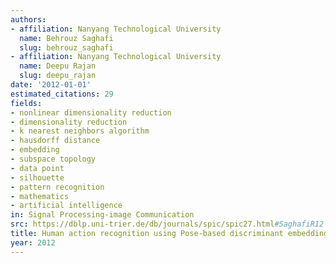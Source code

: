 ```yaml
---
authors:
- affiliation: Nanyang Technological University
  name: Behrouz Saghafi
  slug: behrouz_saghafi
- affiliation: Nanyang Technological University
  name: Deepu Rajan
  slug: deepu_rajan
date: '2012-01-01'
estimated_citations: 29
fields:
- nonlinear dimensionality reduction
- dimensionality reduction
- k nearest neighbors algorithm
- hausdorff distance
- embedding
- subspace topology
- data point
- silhouette
- pattern recognition
- mathematics
- artificial intelligence
in: Signal Processing-image Communication
src: https://dblp.uni-trier.de/db/journals/spic/spic27.html#SaghafiR12
title: Human action recognition using Pose-based discriminant embedding
year: 2012
---
```

